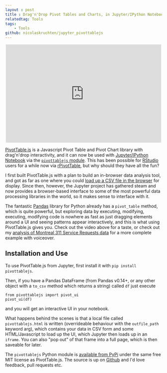 ```yaml
---
layout : post
title : Drag'n'Drop Pivot Tables and Charts, in Jupyter/IPython Notebook
relatedtag: Tools
tags:
    - Tools
github: nicolaskruchten/jupyter_pivottablejs
--- 
```


<p align="center"><iframe width="500" height="315" src="https://www.youtube.com/embed/ZbrRrXiWBKc" frameborder="0" allowfullscreen></iframe></p>

[PivotTable.js][pv] is a Javascript Pivot Table and Pivot Chart library with drag'n'drop interactivity, and it can now be used with [Jupyter/IPython Notebook][ipy] via the [`pivottablejs` module][pypi]. This has been possible for [RStudio][rs] users for a while now via [rPivotTable][rp], but why should they have all the fun?

<!-- more -->

I first built PivotTable.js with a plan to build an in-browser data analysis tool, and got as far as one where you could [load up a CSV file in the browser][local] for display. Since then, however, the Jupyter project has gathered steam and now provides a browser-based interface to some of the most powerful data processing libraries in the world, so it makes sense to interface with it.

The fantastic [Pandas][pd] library for Python already has a `pivot_table` method, which is quite powerful, but exploring data by executing, modifying, executing, modifying code is nowhere as fast as just dragging elements around a UI and seeing patterns appear interactively, and this is what using PivotTable.js gives you. Check out the video above for a taste, or check out my [analysis of Montreal 311 Service Requests data][mtl311] for a more complete example with voiceover.

## Installation and Use

To use PivotTable.js from Jupyter, first install it with `pip install pivottablejs`.

Then, if you have a Pandas DataFrame (from Pandas v0.14+, or any other object with a `to_csv` method which returns a string) called `df` just execute

    from pivottablejs import pivot_ui
    pivot_ui(df)

and you will get an interactive UI in your notebook.

What happens behind the scenes is that a local file called `pivottablejs.html` is written (overrideable behaviour with the `outfile_path` keyword arg), which contains your data in CSV form and some HTML/Javascript to load up the UI, which Jupyter then loads up in an `iframe`. You can also "pop out" of that frame into a full page, which is then saveable for later.

The `pivottablejs` Python module is [available from PyPi][pypi] under the same free MIT license as PivotTable.js. The source is up on [Github][gh] and I'd love feedback, pull requests etc.

[pd]: http://pandas.pydata.org/
[pypi]: https://pypi.python.org/pypi/pivottablejs
[gh]: https://github.com/nicolaskruchten/jupyter_pivottablejs
[pv]: https://nicolas.kruchten.com/pivottable
[ipy]: http://jupyter.org
[rs]: http://rstudio.com/
[rp]: https://github.com/smartinsightsfromdata/rpivotTable
[local]: http://nicolas.kruchten.com/pivottable/examples/local.html
[mtl311]: http://nicolas.kruchten.com/content/2015/06/montreal-311/
